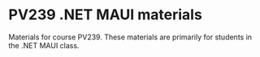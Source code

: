 # PV239 .NET MAUI materials

Materials for course PV239. These materials are primarily for students in the .NET MAUI class.
